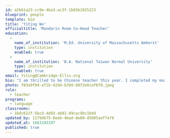 ```yaml
---
id: a2b61a23-cc9e-4ba3-ac3f-1b65b1025223
blueprint: people
template: bio
title: 'Yiting Wu'
officialtitle: 'Mandarin Room Co-Head Teacher'
education:
  -
    name_of_institution: 'M.Ed. University of Massachusetts Amherst'
    type: institution
    enabled: true
  -
    name_of_institution: 'B.A. National Taiwan Normal University'
    type: institution
    enabled: true
email: Yiting@Cambridge-Ellis.org
bio: "I am thrilled to be Chinese teacher this year. I completed my master's degree in early childhood education in Umass Amherst. I have several years of teaching experience in preschool and kindergarten. My goal as the teacher is to make children learn with fun and have more experiences in class. I look forward to learning and growing with all of you!"
photo: f83a9f04-af1b-42d4-b39d-b0f2e0caf6f0.jpeg
role:
  - teacher
programs:
  - language
classrooms:
  - 1bdc622f-5bcd-4d93-ab82-89cac9bc1b49
updated_by: 1179db75-8eeb-4bad-8e60-d5005aef7ef8
updated_at: 1663103197
published: true
---
```

